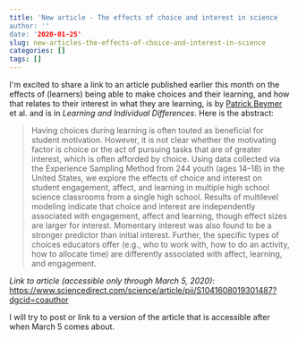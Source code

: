 ```yaml
---
title: 'New article - The effects of choice and interest in science
author: ''
date: '2020-01-25'
slug: new-articles-the-effects-of-choice-and-interest-in-science
categories: []
tags: []
---
```


I'm excited to share a link to an article published earlier this month on the effects of (learners) being able to make choices and their learning, and how that relates to their interest in what they are learning, is by [Patrick Beymer](https://www.researchgate.net/profile/Patrick_Beymer) et al. and is in *Learning and Individual Differences*. Here is the abstract:

> Having choices during learning is often touted as beneficial for student motivation. However, it is not clear whether the motivating factor is choice or the act of pursuing tasks that are of greater interest, which is often afforded by choice. Using data collected via the Experience Sampling Method from 244 youth (ages 14–18) in the United States, we explore the effects of choice and interest on student engagement, affect, and learning in multiple high school science classrooms from a single high school. Results of multilevel modeling indicate that choice and interest are independently associated with engagement, affect and learning, though effect sizes are larger for interest. Momentary interest was also found to be a stronger predictor than initial interest. Further, the specific types of choices educators offer (e.g., who to work with, how to do an activity, how to allocate time) are differently associated with affect, learning, and engagement.

*Link to article (accessible only through March 5, 2020)*: https://www.sciencedirect.com/science/article/pii/S1041608019301487?dgcid=coauthor

I will try to post or link to a version of the article that is accessible after when March 5 comes about.